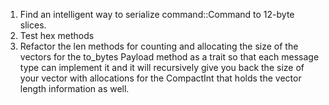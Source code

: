 1. Find an intelligent way to serialize command::Command to 12-byte slices.
1. Test hex methods
1. Refactor the len methods for counting and allocating the size of the vectors for the to_bytes Payload method as a trait so that each message type can implement it and it will recursively give you back the size of your vector with allocations for the CompactInt that holds the vector length information as well.